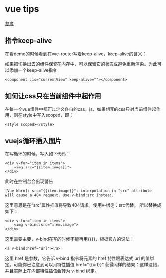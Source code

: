 vue tips
===

[参考](https://gold.xitu.io/entry/5775d1b76be3ff006af364a7)

指令keep-alive
---

在看demo的时候看到在vue-router写着keep-alive，keep-alive的含义：

如果把切换出去的组件保留在内存中，可以保留它的状态或避免重新渲染。为此可以添加一个keep-alive指令

```
<component :is="curremtView" keep-alive=""></component>
```

如何让css只在当前组件中起作用
---

在每一个vue组件中都可以定义各自的css，js，如果想写的css只对当前组件起作用，则在style中写入scoped，即：
```
<style scoped></style>
```

vuejs循环插入图片
---

在写循环的时候，写入如下代码：
```
<div v-for="item in items">   
    <img src="{{item.image}}">
</div>
```

此时在控制台会出现警告
```
[Vue Warn]: src="{{item.image}}": interpolation in "src" attribute will cause a 404 request. Use v-bind:src instead.
```
这里意思是在“src”属性插值将导致404请求。使用v-绑定：src代替。
所以替换成如下：
```
<div v-for="item in items">   
    <img v-bind:src="item.image">
</div>
```

这里需要主要，v-bind在写的时候不能再用{{}}，根据官方的说法：
```
<a v-bind:href="url"></a>
```

这里 href 是参数，它告诉 v-bind 指令将元素的 href 特性跟表达式 url 的值绑定。可能你已注意到可以用特性插值 href="{{url}}" 获得同样的结果：这样没错，并且实际上在内部特性插值会转为 v-bind 绑定。


